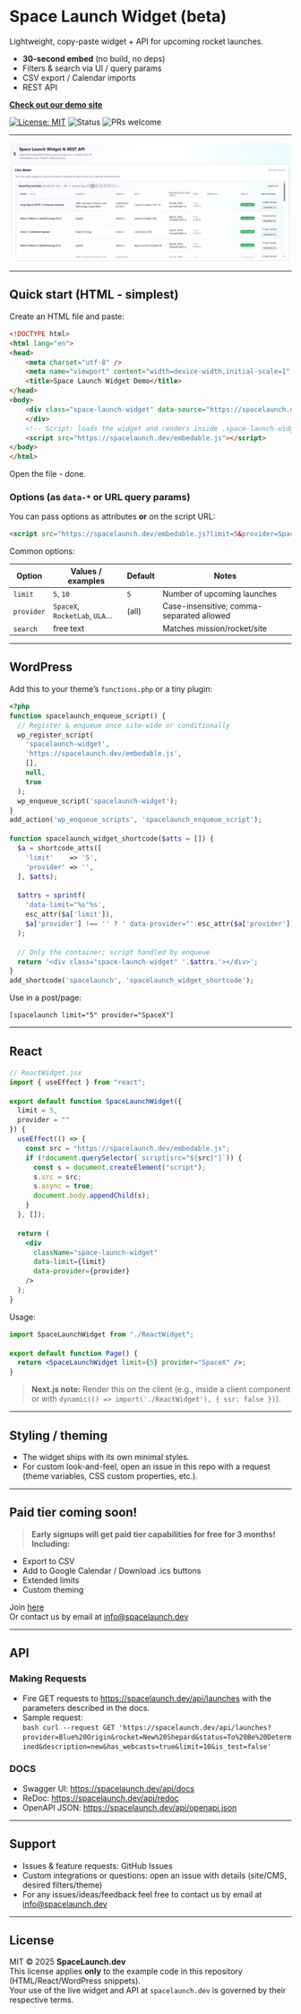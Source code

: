 # Space Launch Widget (beta)

Lightweight, copy-paste widget + API for upcoming rocket launches.

- **30-second embed** (no build, no deps)
- Filters & search via UI / query params
- CSV export / Calendar imports
- REST API

[**Check out our demo site**](https://spacelaunch.dev/?utm_source=github&utm_medium=repo&utm_campaign=spacelaunch_widget)

[![License: MIT](https://img.shields.io/badge/License-MIT-green.svg)](#license)
![Status](https://img.shields.io/badge/status-beta-blue.svg)
![PRs welcome](https://img.shields.io/badge/PRs-welcome-brightgreen.svg)

---

![demo site](screenshot.png)

---

## Quick start (HTML - simplest)

Create an HTML file and paste:

```html
<!DOCTYPE html>
<html lang="en">
<head>
    <meta charset="utf-8" />
    <meta name="viewport" content="width=device-width,initial-scale=1" />
    <title>Space Launch Widget Demo</title>
</head>
<body>
    <div class="space-launch-widget" data-source="https://spacelaunch.dev/api/launches" data-limit="5">
    </div>
    <!-- Script: loads the widget and renders inside .space-launch-widget -->
    <script src="https://spacelaunch.dev/embedable.js"></script>
</body>
</html>
```

Open the file - done.

### Options (as `data-*` or URL query params)

You can pass options as attributes **or** on the script URL:

```html
<script src="https://spacelaunch.dev/embedable.js?limit=5&provider=SpaceX"></script>
```

Common options:

| Option      | Values / examples               | Default | Notes                                      |
|-------------|----------------------------------|---------|--------------------------------------------|
| `limit`     | `5`, `10`                        | `5`     | Number of upcoming launches                |
| `provider`  | `SpaceX`, `RocketLab`, `ULA`…    | (all)   | Case-insensitive; comma-separated allowed  |
| `search`    | free text                        |         | Matches mission/rocket/site                |


---

## WordPress

Add this to your theme’s `functions.php` or a tiny plugin:

```php
<?php
function spacelaunch_enqueue_script() {
  // Register & enqueue once site-wide or conditionally
  wp_register_script(
    'spacelaunch-widget',
    'https://spacelaunch.dev/embedable.js',
    [],
    null,
    true
  );
  wp_enqueue_script('spacelaunch-widget');
}
add_action('wp_enqueue_scripts', 'spacelaunch_enqueue_script');

function spacelaunch_widget_shortcode($atts = []) {
  $a = shortcode_atts([
    'limit'    => '5',
    'provider' => '',
  ], $atts);

  $attrs = sprintf(
    'data-limit="%s"%s',
    esc_attr($a['limit']),
    $a['provider'] !== '' ? ' data-provider="'.esc_attr($a['provider']).'"' : ''
  );

  // Only the container; script handled by enqueue
  return '<div class="space-launch-widget" '.$attrs.'></div>';
}
add_shortcode('spacelaunch', 'spacelaunch_widget_shortcode');
```

Use in a post/page:

```
[spacelaunch limit="5" provider="SpaceX"]
```

---

## React

```jsx
// ReactWidget.jsx
import { useEffect } from "react";

export default function SpaceLaunchWidget({
  limit = 5,
  provider = ""
}) {
  useEffect(() => {
    const src = "https://spacelaunch.dev/embedable.js";
    if (!document.querySelector(`script[src="${src}"]`)) {
      const s = document.createElement("script");
      s.src = src;
      s.async = true;
      document.body.appendChild(s);
    }
  }, []);

  return (
    <div
      className="space-launch-widget"
      data-limit={limit}
      data-provider={provider}      
    />
  );
}
```

Usage:

```jsx
import SpaceLaunchWidget from "./ReactWidget";

export default function Page() {
  return <SpaceLaunchWidget limit={5} provider="SpaceX" />;
}
```

> **Next.js note:** Render this on the client (e.g., inside a client component or with `dynamic(() => import('./ReactWidget'), { ssr: false })`).

---

## Styling / theming

- The widget ships with its own minimal styles.  
- For custom look-and-feel, open an issue in this repo with a request (theme variables, CSS custom properties, etc.).

---

## Paid tier coming soon!

> **Early signups will get paid tier capabilities for free for 3 months! Including:**  
- Export to CSV
- Add to Google Calendar / Download .ics buttons
- Extended limits
- Custom theming 


Join [here](https://spacelaunch.dev/?utm_source=github&utm_medium=repo&utm_campaign=spacelaunch_widget)<br>
Or contact us by email at [info@spacelaunch.dev](mailto:info@spacelaunch.dev)

---

## API
### Making Requests
- Fire GET requests to https://spacelaunch.dev/api/launches with the parameters described in the docs.
- Sample request:<br> 
```bash curl --request GET 'https://spacelaunch.dev/api/launches?provider=Blue%20Origin&rocket=New%20Shepard&status=To%20Be%20Determined&description=new&has_webcasts=true&limit=10&is_test=false' ```

### DOCS
- Swagger UI: https://spacelaunch.dev/api/docs
- ReDoc: https://spacelaunch.dev/api/redoc
- OpenAPI JSON: https://spacelaunch.dev/api/openapi.json

---

## Support

- Issues & feature requests: GitHub Issues
- Custom integrations or questions: open an issue with details (site/CMS, desired filters/theme)
- For any issues/ideas/feedback feel free to contact us by email at [info@spacelaunch.dev](mailto:info@spacelaunch.dev)

---

## License

MIT © 2025 **SpaceLaunch.dev**  
This license applies **only** to the example code in this repository (HTML/React/WordPress snippets).  
Your use of the live widget and API at `spacelaunch.dev` is governed by their respective terms.
